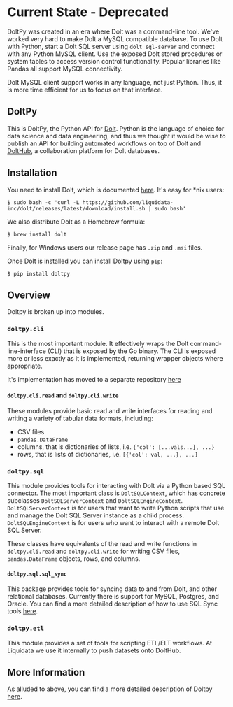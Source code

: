 # Current State - Deprecated

DoltPy was created in an era where Dolt was a command-line tool. We've worked very hard to make Dolt a MySQL compatible database. To use Dolt with Python, start a Dolt SQL server using `dolt sql-server` and connect with any Python MySQL client. Use the exposed Dolt stored procedures or system tables to access version control functionality. Popular libraries like Pandas all support MySQL connectivity.

Dolt MySQL client support works in any language, not just Python. Thus, it is more time efficient for us to focus on that interface.

## DoltPy
This is DoltPy, the Python API for [Dolt](https://github.com/dolthub/dolt). Python is the language of choice for data science and data engineering, and thus we thought it would be wise to publish an API for building automated workflows on top of Dolt and [DoltHub](https://www.dolthub.com/), a collaboration platform for Dolt databases.

## Installation
You need to install Dolt, which is documented [here](https://docs.dolthub.com/introduction/installation). It's easy for *nix users:
```
$ sudo bash -c 'curl -L https://github.com/liquidata-inc/dolt/releases/latest/download/install.sh | sudo bash'
```
We also distribute Dolt as a Homebrew formula:
```
$ brew install dolt
```
Finally, for Windows users our release page has `.zip` and `.msi` files.

Once Dolt is installed you can install Doltpy using `pip`:
```
$ pip install doltpy
```

## Overview
Doltpy is broken up into modules. 

### `doltpy.cli`
This is the most important module. It effectively wraps the Dolt command-line-interface (CLI) that is exposed by the Go binary. The CLI is exposed more or less exactly as it is implemented, returning wrapper objects where appropriate.

It's implementation has moved to a separate repository [here](https://github.com/dolthub/doltcli)

#### `doltpy.cli.read` and `doltpy.cli.write`
These modules provide basic read and write interfaces for reading and writing a variety of tabular data formats, including:
- CSV files
- `pandas.DataFrame`
- columns, that is dictionaries of lists, i.e. `{'col': [...vals...], ...}`
- rows, that is lists of dictionaries, i.e. `[{'col': val, ...}, ...]`

### `doltpy.sql`
This module provides tools for interacting with Dolt via a Python based SQL connector. The most important class is `DoltSQLContext`, which has concrete subclasses `DoltSQLServerContext` and `DoltSQLEngineContext`. `DoltSQLServerContext` is for users that want to write Python scripts that use and manage the Dolt SQL Server instance as a child process. `DoltSQLEngineContext` is for users who want to interact with a remote Dolt SQL Server.

These classes have equivalents of the read and write functions in `doltpy.cli.read` and `doltpy.cli.write` for writing CSV files, `pandas.DataFrame` objects, rows, and columns.

#### `doltpy.sql.sql_sync`
This package provides tools for syncing data to and from Dolt, and other relational databases. Currently there is support for MySQL, Postgres, and Oracle. You can find a more detailed description of how to use SQL Sync tools [here](https://docs.dolthub.com/guides/sql-sync).

### `doltpy.etl`
This module provides a set of tools for scripting ETL/ELT workflows. At Liquidata we use it internally to push datasets onto DoltHub.

## More Information
As alluded to above, you can find a more detailed description of Doltpy [here](https://docs.dolthub.com/guides/python/doltpy).
